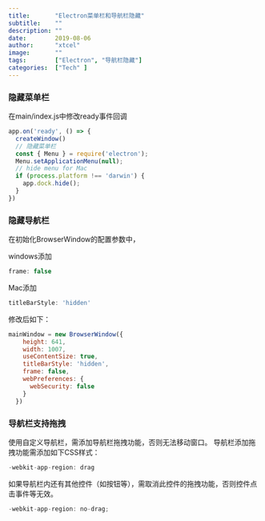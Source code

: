 ```yaml
---
title:       "Electron菜单栏和导航栏隐藏"
subtitle:    ""
description: ""
date:        2019-08-06
author:      "xtcel"
image:       ""
tags:        ["Electron", "导航栏隐藏"]
categories:  ["Tech" ]
---
```


### 隐藏菜单栏

在main/index.js中修改ready事件回调

```javascript
app.on('ready', () => {
  createWindow()
  // 隐藏菜单栏
  const { Menu } = require('electron');
  Menu.setApplicationMenu(null);
  // hide menu for Mac 
  if (process.platform !== 'darwin') {
    app.dock.hide();
  }
})
```

### 隐藏导航栏

在初始化BrowserWindow的配置参数中，

windows添加

```javascript
frame: false
```

Mac添加

```javascript
titleBarStyle: 'hidden'
```

修改后如下：

```javascript
mainWindow = new BrowserWindow({
    height: 641,
    width: 1007,
    useContentSize: true,
    titleBarStyle: 'hidden',
    frame: false,
    webPreferences: {
      webSecurity: false
    }
  })
```

### 导航栏支持拖拽

使用自定义导航栏，需添加导航栏拖拽功能，否则无法移动窗口。
导航栏添加拖拽功能需添加如下CSS样式：

```javascript
-webkit-app-region: drag
```

如果导航栏内还有其他控件（如按钮等），需取消此控件的拖拽功能，否则控件点击事件等无效。

```javascript
-webkit-app-region: no-drag;
```
